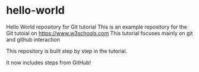 # hello-world
Hello World repository for Git tutorial
This is an example repository for the Git tutoial on https://www.w3schools.com
This tutorial focuses mainly on git and github interaction

This repository is built step by step in the tutorial.

It now includes steps from GitHub!

